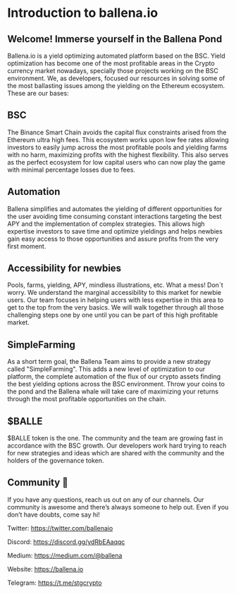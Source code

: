 # Introduction to ballena.io

## Welcome! Immerse yourself in the Ballena Pond  <a id="welcome!-immerse-yourself-in-the-Ballena-pond"></a>

Ballena.io is a yield optimizing automated platform based on the BSC. Yield optimization has become one of the most profitable areas in the Crypto currency market nowadays, specially those projects working on the BSC environment. We, as developers, focused our resources in solving some of the most ballasting issues among the yielding on the Ethereum ecosystem. These are our bases:


## BSC

  The Binance Smart Chain avoids the capital flux constraints arised from the Ethereum ultra high fees. This ecosystem works upon low fee rates allowing investors to easily jump   across the most profitable pools and yielding farms with no harm, maximizing profits with the highest flexibility. This also serves as the perfect ecosystem for low capital     users who can now play the game with minimal percentage losses due to fees.


## Automation

  Ballena simplifies and automates the yielding of different opportunities for the user avoiding  time consuming constant interactions targeting the best APY and the               implementation of complex strategies. This allows high expertise investors to save time and optimize yieldings and helps newbies gain easy access to those opportunities and     assure profits from the very first moment.


## Accessibility for newbies

  Pools, farms, yielding, APY, mindless illustrations, etc. What a mess! Don´t worry. We understand the marginal accessibility to this market for newbie users. Our team focuses   in helping users with less expertise in this area to get to the top from the very basics. We will walk together through all those challenging steps one by one until you can     be part of this high profitable market. 

## SimpleFarming

  As a short term goal, the Ballena Team aims to provide a new strategy called "SimpleFarming". This adds a new level of optimization to our platform, the complete automation of   the flux of our crypto assets finding the best yielding options across the BSC environment. Throw your coins to the pond and the Ballena whale will take care of maximizing       your returns through the most profitable opportunities on the chain.

## $BALLE

  $BALLE token is the one. The community and the team are growing fast in accordance with the BSC growth. Our developers work hard trying to reach for new strategies and ideas     which are shared with the community and the holders of the governance token.


## Community 🐋

If you have any questions, reach us out on any of our channels. Our community is awesome and there’s always someone to help out. Even if you don’t have doubts, come say hi!

Twitter: https://twitter.com/ballenaio

Discord: https://discord.gg/ydRbEAaqqc

Medium: https://medium.com/@ballena

Website: https://ballena.io

Telegram: https://t.me/stgcrypto
